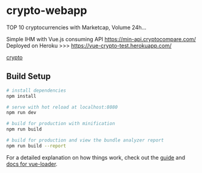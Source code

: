# crypto-webapp
TOP 10 cryptocurrencies with Marketcap, Volume 24h...

Simple IHM with Vue.js consuming API https://min-api.cryptocompare.com/
Deployed on Heroku >>> https://vue-crypto-test.herokuapp.com/



[crypto](https://user-images.githubusercontent.com/43437042/56933397-e98f8f00-6ae7-11e9-96a2-221cc708348e.JPG)


## Build Setup

``` bash
# install dependencies
npm install

# serve with hot reload at localhost:8080
npm run dev

# build for production with minification
npm run build

# build for production and view the bundle analyzer report
npm run build --report
```

For a detailed explanation on how things work, check out the [guide](http://vuejs-templates.github.io/webpack/) and [docs for vue-loader](http://vuejs.github.io/vue-loader).
